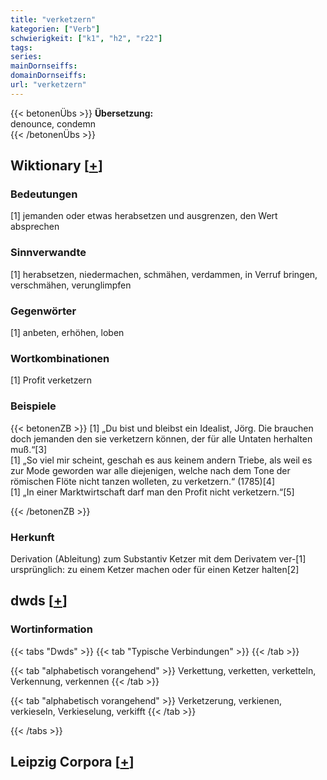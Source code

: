 ```yaml
---
title: "verketzern"
kategorien: ["Verb"]
schwierigkeit: ["k1", "h2", "r22"]
tags:
series:
mainDornseiffs:
domainDornseiffs:
url: "verketzern"
---
```


{{< betonenÜbs >}}
**Übersetzung:**  
denounce, condemn  
{{< /betonenÜbs >}}

## Wiktionary [[+](https://de.wiktionary.org/wiki/verketzern)]

### Bedeutungen
[1] jemanden oder etwas herabsetzen und ausgrenzen, den Wert absprechen  

### Sinnverwandte
[1] herabsetzen, niedermachen, schmähen, verdammen, in Verruf bringen, verschmähen, verunglimpfen  

### Gegenwörter
[1] anbeten, erhöhen, loben  

### Wortkombinationen
[1] Profit verketzern  

### Beispiele
{{< betonenZB >}}
[1] „Du bist und bleibst ein Idealist, Jörg. Die brauchen doch jemanden den sie verketzern können, der für alle Untaten herhalten muß.“[3]  
[1] „So viel mir scheint, geschah es aus keinem andern Triebe, als weil es zur Mode geworden war alle diejenigen, welche nach dem Tone der römischen Flöte nicht tanzen wolleten, zu verketzern.“ (1785)[4]  
[1] „In einer Marktwirtschaft darf man den Profit nicht verketzern.“[5]  

{{< /betonenZB >}}
### Herkunft
Derivation (Ableitung) zum Substantiv Ketzer mit dem Derivatem ver-[1]  
ursprünglich: zu einem Ketzer machen oder für einen Ketzer halten[2]  



## dwds [[+](https://www.dwds.de/wb/verketzern)]

### Wortinformation
{{< tabs "Dwds" >}}
{{< tab "Typische Verbindungen" >}}
{{< /tab >}}

{{< tab "alphabetisch vorangehend" >}}
Verkettung, verketten, verketteln, Verkennung, verkennen
{{< /tab >}}

{{< tab "alphabetisch vorangehend" >}}
Verketzerung, verkienen, verkieseln, Verkieselung, verkifft
{{< /tab >}}

{{< /tabs >}}

## Leipzig Corpora [[+](https://corpora.uni-leipzig.de/en/res?word=verketzern&corpusId=deu_newscrawl-public_2018)]

